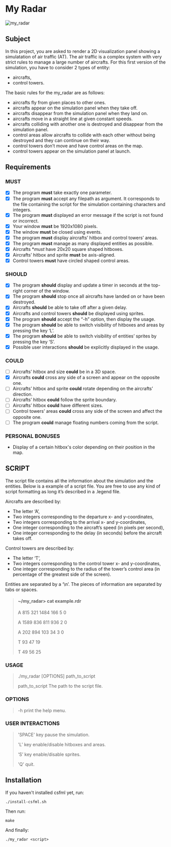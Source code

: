 
# My Radar
![my_radar](radar.gif)
## Subject

In this project, you are asked to render a 2D visualization panel showing a simulatation of air traffic (AT).
The air traffic is a complex system with very strict rules to manage a large number of aircrafts.
For this first version of the simulation, you have to consider 2 types of entity:
- aircrafts,
- control towers.

The basic rules for the my_radar are as follows:
- aircrafts fly from given places to other ones.
- aircrafts appear on the simulation panel when they take off.
- aircrafts disappear from the simulation panel when they land on.
- aircrafts move in a straight line at given constant speeds.
- aircrafts colliding with another one is destroyed and disappear from the simulation panel.
- control areas allow aircrafts to collide with each other without being destroyed and they can continue
on their way.
- control towers don’t move and have control areas on the map.
- control towers appear on the simulation panel at launch.


## Requirements

### MUST
- [x] The program **must** take exactly one parameter.
- [x] The program **must** accept any filepath as argument. It corresponds to the file containing the script for
the simulation containing characters and integers.
- [x] The program **must** displayed an error message if the script is not found or incorrect.
- [x] Your window **must** be 1920x1080 pixels.
- [x] The window **must** be closed using events.
- [x] The program **must** display aircrafts’ hitbox and control towers’ areas.
- [x] The program **must** manage as many displayed entities as possible.
- [x] Aircrafts **must* have 20x20 square shaped hitboxes.
- [x] Aircrafts’ hitbox and sprite **must** be axis-aligned.
- [x] Control towers **must** have circled shaped control areas.

### SHOULD
- [x] The program **should** display and update a timer in seconds at the top-right corner of the window.
- [x] The program **should** stop once all aircrafts have landed on or have been destroyed.
- [x] Aircrafts **should** be able to take off after a given delay.
- [x] Aircrafts and control towers **should** be displayed using sprites.
- [x] The program **should** accept the “-h” option, then display the usage.
- [x] The program **should** be able to switch visibility of hitboxes and areas by pressing the key ‘L’.
- [x] The program **should** be able to switch visibility of entities’ sprites by pressing the key ‘S’.
- [x] Possible user interactions **should** be explicitly displayed in the usage.

### COULD
- [ ] Aircrafts’ hitbox and size **could** be in a 3D space.
- [x] Aircrafts **could** cross any side of a screen and appear on the opposite one.
- [ ] Aircrafts’ hitbox and sprite **could** rotate depending on the aircrafts’ direction.
- [ ] Aircrafts’ hitbox **could** follow the sprite boundary.
- [ ] Aircrafts’ hitbox **could** have different sizes.
- [ ] Control towers’ areas **could** cross any side of the screen and affect the opposite one.
- [ ] The program **could** manage floating numbers coming from the script.

### PERSONAL BONUSES
- Display of a certain hitbox's color depending on their position in the map.

## SCRIPT
The script file contains all the information about the simulation and the entities.
Below is a example of a script file. You are free to use any kind of script formatting as long it’s described in a .legend file.

Aircrafts are described by:
- The letter ‘A’, 
- Two integers corresponding to the departure x- and y-coordinates, 
- Two integers corresponding to the arrival x- and y-coordinates, 
- One integer corresponding to the aircraft’s speed (in pixels per second), 
- One integer corresponding to the delay (in seconds) before the aircraft takes off.

Control towers are described by: 
- The letter ‘T’, 
- Two integers corresponding to the control tower x- and y-coordinates, 
- One integer corresponding to the radius of the tower’s control area (in percentage of the greatest side of the screen). 

Entities are separated by a ‘\n’.
The pieces of information are separated by tabs or spaces.

> #### ~/my_radar> cat example.rdr
> A 815 321 1484 166 5 0
>
> A 1589 836 811 936 2 0
>
> A 202 894 103 34 3 0
>
> T 93 47 19
>
> T 49 56 25

### USAGE
>	./my_radar [OPTIONS] path_to_script
>
>	path_to_script The path to the script file.
>
### OPTIONS
>	-h	print the help menu.
>
### USER INTERACTIONS
> 'SPACE'  key pause the simulation.
>
> 'L’ 	   key enable/disable hitboxes and areas.
>
> ‘S’      key enable/disable sprites.
>
> 'Q'      quit.

## Installation

If you haven't installed csfml yet, run:

    ./install-csfml.sh
Then run:

    make
And finally:

    ./my_radar <script>
